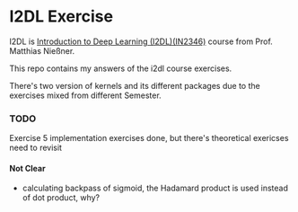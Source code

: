 # I2DL Exercise

I2DL is [Introduction to Deep Learning (I2DL)(IN2346)](https://niessner.github.io/I2DL/) course from Prof. Matthias Nießner.

This repo contains my answers of the i2dl course exercises.

There's two version of kernels and its different packages due to the exercises mixed from different Semester.


### TODO

Exercise 5 implementation exercises done, but there's theoretical exericses need to revisit


#### Not Clear

- calculating backpass of sigmoid, the Hadamard product is used instead of dot product, why?